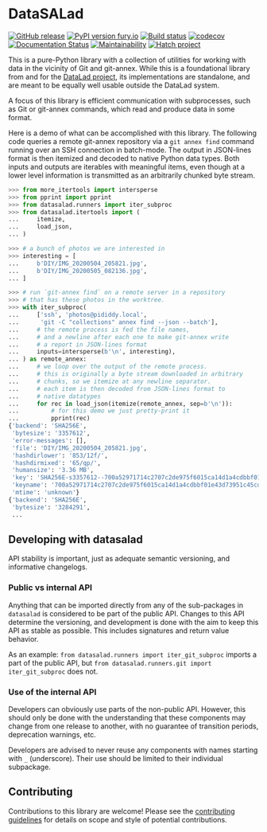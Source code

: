 # DataSALad

[![GitHub release](https://img.shields.io/github/release/datalad/datasalad.svg)](https://GitHub.com/datalad/datasalad/releases/)
[![PyPI version fury.io](https://badge.fury.io/py/datasalad.svg)](https://pypi.python.org/pypi/datasalad/)
[![Build status](https://ci.appveyor.com/api/projects/status/wtksrottgt82h2ra/branch/main?svg=true)](https://ci.appveyor.com/project/mih/datasalad/branch/main)
[![codecov](https://codecov.io/gh/datalad/datasalad/branch/main/graph/badge.svg?token=VSO592NATM)](https://codecov.io/gh/datalad/datasalad)
[![Documentation Status](https://readthedocs.org/projects/datasalad/badge/?version=latest)](https://datasalad.readthedocs.io/latest/?badge=latest)
[![Maintainability](https://api.codeclimate.com/v1/badges/5195c4a515351e791b6b/maintainability)](https://codeclimate.com/github/datalad/datasalad/maintainability)
[![Hatch project](https://img.shields.io/badge/%F0%9F%A5%9A-Hatch-4051b5.svg)](https://github.com/pypa/hatch)

This is a pure-Python library with a collection of utilities for working with
data in the vicinity of Git and git-annex.  While this is a foundational
library from and for the [DataLad project](https://datalad.org), its
implementations are standalone, and are meant to be equally well usable outside
the DataLad system.

A focus of this library is efficient communication with subprocesses, such as
Git or git-annex commands, which read and produce data in some format.

Here is a demo of what can be accomplished with this library. The following
code queries a remote git-annex repository via a `git annex find` command
running over an SSH connection in batch-mode. The output in JSON-lines format
is then itemized and decoded to native Python data types. Both inputs and
outputs are iterables with meaningful items, even though at a lower level
information is transmitted as an arbitrarily chunked byte stream.

```py
>>> from more_itertools import intersperse
>>> from pprint import pprint
>>> from datasalad.runners import iter_subproc
>>> from datasalad.itertools import (
...     itemize,
...     load_json,
... )

>>> # a bunch of photos we are interested in
>>> interesting = [
...     b'DIY/IMG_20200504_205821.jpg',
...     b'DIY/IMG_20200505_082136.jpg',
... ]

>>> # run `git-annex find` on a remote server in a repository
>>> # that has these photos in the worktree.
>>> with iter_subproc(
...     ['ssh', 'photos@pididdy.local',
...      'git -C "collections" annex find --json --batch'],
...     # the remote process is fed the file names,
...     # and a newline after each one to make git-annex write
...     # a report in JSON-lines format
...     inputs=intersperse(b'\n', interesting),
... ) as remote_annex:
...     # we loop over the output of the remote process.
...     # this is originally a byte stream downloaded in arbitrary
...     # chunks, so we itemize at any newline separator.
...     # each item is then decoded from JSON-lines format to
...     # native datatypes
...     for rec in load_json(itemize(remote_annex, sep=b'\n')):
...         # for this demo we just pretty-print it
...         pprint(rec)
{'backend': 'SHA256E',
 'bytesize': '3357612',
 'error-messages': [],
 'file': 'DIY/IMG_20200504_205821.jpg',
 'hashdirlower': '853/12f/',
 'hashdirmixed': '65/qp/',
 'humansize': '3.36 MB',
 'key': 'SHA256E-s3357612--700a52971714c2707c2de975f6015ca14d1a4cdbbf01e43d73951c45cd58c176.jpg',
 'keyname': '700a52971714c2707c2de975f6015ca14d1a4cdbbf01e43d73951c45cd58c176.jpg',
 'mtime': 'unknown'}
{'backend': 'SHA256E',
 'bytesize': '3284291',
 ...
```

## Developing with datasalad

API stability is important, just as adequate semantic versioning, and informative
changelogs.

### Public vs internal API

Anything that can be imported directly from any of the sub-packages in
`datasalad` is considered to be part of the public API. Changes to this API
determine the versioning, and development is done with the aim to keep this API
as stable as possible. This includes signatures and return value behavior.

As an example: `from datasalad.runners import iter_git_subproc` imports a
part of the public API, but `from datasalad.runners.git import
iter_git_subproc` does not.

### Use of the internal API

Developers can obviously use parts of the non-public API. However, this should
only be done with the understanding that these components may change from one
release to another, with no guarantee of transition periods, deprecation
warnings, etc.

Developers are advised to never reuse any components with names starting with
`_` (underscore). Their use should be limited to their individual subpackage.

## Contributing

Contributions to this library are welcome! Please see the [contributing
guidelines](https://github.com/datalad/datasalad/blob/main/CONTRIBUTING.md) for
details on scope and style of potential contributions.
